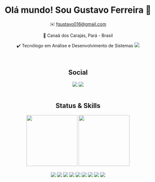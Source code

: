 <h1 align="center">
  Olá mundo! Sou Gustavo Ferreira 👋
</h1>

<div align="center">
  <p>✉️ <a href="mailto:fgustavo016@gmail.com">fgustavo016@gmail.com</a></p>
  <p>📍 Canaã dos Carajás, Pará - Brasil</p>
  <p>
    ✔️ Tecnólogo em Análise e Desenvolvimento de Sistemas
    <img src="https://img.shields.io/badge/IFSC-2019%20--%202022-brightgreen" />  
  </p>
</div>

<br />
<div align="center">
  <h2>Social</h2>
  <a href="https://www.linkedin.com/in/gustavo-ferreira-b069541b1/" ><img src="https://img.shields.io/badge/LinkedIn-0077B5?style=for-the-badge&logo=linkedin&logoColor=white" /></a>
  <a href="https://instagram.com/gustavo.fs12"><img src="https://img.shields.io/badge/Instagram-E4405F?style=for-the-badge&logo=instagram&logoColor=white" /></a>
</div>

<br />
<div align="center">
  <h2>Status & Skills</h2>
  <img 
    height="165"
    src="https://github-readme-stats.vercel.app/api?username=Gustavo-F&show_icons=true&theme=dracula" 
  />
  <img 
    height="165"
    src="https://github-readme-stats.vercel.app/api/top-langs/?username=Gustavo-F&layout=compact&theme=dracula"
  />
  <br />
  <br />
  <div>
    <img src="https://img.shields.io/badge/Python-3776AB?style=for-the-badge&logo=python&logoColor=white" />
    <img src="https://img.shields.io/badge/Django-092E20?style=for-the-badge&logo=django&logoColor=white" />
    <img src="https://img.shields.io/badge/Java-ED8B00?style=for-the-badge&logo=java&logoColor=white" />
    <img src="https://img.shields.io/badge/Spring-6DB33F?style=for-the-badge&logo=spring&logoColor=white" />
    <img src="https://img.shields.io/badge/MySQL-00000F?style=for-the-badge&logo=mysql&logoColor=white" />
    <img src="https://img.shields.io/badge/JavaScript-F7DF1E?style=for-the-badge&logo=javascript&logoColor=black" />
    <img src="https://img.shields.io/badge/TypeScript-007ACC?style=for-the-badge&logo=typescript&logoColor=white" />
    <img src="https://img.shields.io/badge/React-20232A?style=for-the-badge&logo=react&logoColor=61DAFB" />
    <img src="https://img.shields.io/badge/React_Native-20232A?style=for-the-badge&logo=react&logoColor=61DAFB" />
  </div>
</div>
